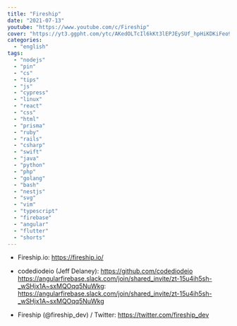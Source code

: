 ```yaml
---
title: "Fireship"
date: "2021-07-13"
youtube: "https://www.youtube.com/c/Fireship"
cover: "https://yt3.ggpht.com/ytc/AKedOLTcIl6kKt3lEPJEySUf_hpHiKDKiFeo9eWPReLysQ=s48-c-k-c0x00ffffff-no-rj"
categories:
  - "english"
tags:
  - "nodejs"
  - "pin"
  - "cs"
  - "tips"
  - "js"
  - "cypress"
  - "linux"
  - "react"
  - "css"
  - "html"
  - "prisma"
  - "ruby"
  - "rails"
  - "csharp"
  - "swift"
  - "java"
  - "python"
  - "php"
  - "golang"
  - "bash"
  - "nestjs"
  - "svg"
  - "vim"
  - "typescript"
  - "firebase"
  - "angular"
  - "flutter"
  - "shorts"
---
```


- Fireship.io: https://fireship.io/

- codediodeio (Jeff Delaney): https://github.com/codediodeio
  https://angularfirebase.slack.com/join/shared_invite/zt-15u4ih5sh-_wSHjx1A~sxMQOqq5NuWkg: https://angularfirebase.slack.com/join/shared_invite/zt-15u4ih5sh-_wSHjx1A~sxMQOqq5NuWkg

- Fireship (@fireship_dev) / Twitter: https://twitter.com/fireship_dev
